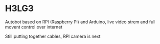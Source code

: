 H3LG3
=====

Autobot based on RPI (Raspberry Pi) and Arduino, live video strem and full movent control over internet

Still putting together cables, RPI camera is next
